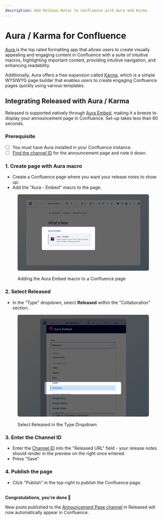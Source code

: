 ```yaml
---
description: Add Release Notes to Confluence with Aura and Karma
---
```


# Aura / Karma for Confluence

[Aura ](https://marketplace.atlassian.com/apps/1221974/aura-content-formatting-macros-tabs-miro-figma-google-html?hosting=cloud\&tab=overview)is the top rated formatting app that allows users to create visually appealing and engaging content in Confluence with a suite of intuitive macros, highlighting important content, providing intuitive navigation, and enhancing readability.

Additionally, Aura offers a free expansion called [Karma](https://marketplace.atlassian.com/apps/1228839/karma-confluence-page-builder-content-formatting-free?hosting=cloud\&tab=overview), which is a simple WYSIWYG page builder that enables users to create engaging Confluence pages quickly using various templates.

## Integrating Released with Aura / Karma

Released is supported natively through [Aura Embed](https://appanvil.atlassian.net/wiki/spaces/AC/pages/2763784238/Aura+Embed+Cloud), making it a breeze to display your announcement page in Confluence. Set-up takes less than 60 seconds.

### Prerequisite&#x20;

* [ ] You must have Aura installed in your Confluence instance.&#x20;
* [ ] [Find the channel ID](../../how-tos/finding-the-channel-id.md) for the announcement page and note it down.&#x20;

### 1. Create page with Aura macro

* Create a Confluence page where you want your release notes to show up.&#x20;
* Add the "Aura - Embed" macro to the page.&#x20;

<figure><img src="../../.gitbook/assets/Aura Embed.png" alt=""><figcaption><p>Adding the Aura Embed macro to a Confluence page</p></figcaption></figure>

### 2. Select Released

* In the "Type" dropdown, select **Released** within the "Collaboration" section.

<figure><img src="../../.gitbook/assets/Aura Type Select.png" alt=""><figcaption><p>Select Released in the Type Dropdown</p></figcaption></figure>

### 3. Enter the Channel ID

* Enter the [Channel ID](../../how-tos/finding-the-channel-id.md) into the "Released URL" field - your release notes should render in the preview on the right once entered.&#x20;
* Press "Save"

### 4. Publish the page

* Click "Publish" in the top-right to publish the Confluence page.&#x20;

\
**Congratulations, you're done 🎉**

New posts published to the [Announcement Page channel](../changelog/publishing.md#announcement-page) in Released will now automatically appear in Confluence.&#x20;

